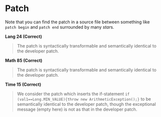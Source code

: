 # Patch

Note that you can find the patch in a source file between something like `patch begin` and `patch end` surrounded by many *star*s.

**Lang 24 (Correct)**
> The patch is syntactically transformable and semantically identical to the developer patch.

**Math 85 (Correct)**
> The patch is syntactically transformable and semantically identical to the developer patch.

**Time 15 (Correct)**
> We consider the patch which inserts the if-statement `if (val1==Long.MIN_VALUE){throw new ArithmeticException();}` to be semantically identical to the developer patch, though the exceptional message (empty here) is not as that in the developer patch.





